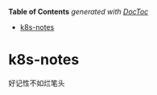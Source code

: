 <!-- START doctoc generated TOC please keep comment here to allow auto update -->
<!-- DON'T EDIT THIS SECTION, INSTEAD RE-RUN doctoc TO UPDATE -->
**Table of Contents**  *generated with [DocToc](https://github.com/thlorenz/doctoc)*

- [k8s-notes](#k8s-notes)

<!-- END doctoc generated TOC please keep comment here to allow auto update -->

# k8s-notes

好记性不如烂笔头
